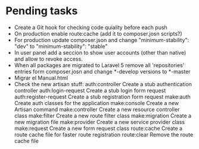 # Pending tasks

- Create a Git hook for checking code quiality before each push
- On production enable route:cache (add it to composer.josn scripts?)
- For production update composer.json and change "minimum-stability": "dev" to "minimum-stability": "stable"
- In user panel add a seccion to show user accounts (other than native) and allow to revoke access.
- When all packages are migrated to Laravel 5 remove all 'repositories' entries form composer.josn and change *-develop versions to *-master
- Migrar el Manual.html
- Check the new artisan stuff:
  auth:controller              Create a stub authentication controller
  auth:login-request           Create a stub login form request
  auth:register-request        Create a stub registration form request
  make:auth                    Create auth classes for the application
  make:console                 Create a new Artisan command
  make:controller              Create a new resource controller class
  make:filter                  Create a new route filter class
  make:migration               Create a new migration file
  make:provider                Create a new service provider class
  make:request                 Create a new form request class
  route:cache                  Create a route cache file for faster route registration
  route:clear                  Remove the route cache file
